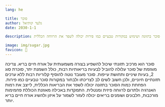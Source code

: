 ```yaml
---
lang: he 

title: סוכר
author: גלעד קותיאל
date: 2030-1-1

description: צריכת סוכר מופרזת עלולה להזיק לבריאות, ולכן הפחתת סוכר בתזונה ושימוש במקורות טבעיים כמו פירות יכולה לשפר את הרווחה הכללית.

image: img/sugar.jpg
favicon: 🍩
---
```


סוכר הוא מרכיב תזונתי שיכול להשפיע בצורה משמעותית על אורח חיים בריא. צריכה מוגזמת של סוכר עלולה להוביל לבעיות בריאותיות רבות, כולל השמנת יתר, סוכרת סוג 2, בעיות שיניים ותחושת עייפות. סוכר מעובד נוטה להוסיף קלוריות רבות ללא ערכים תזונתיים חיוניים, ולכן חשוב לשים לב לצריכתו ולבחור במקורות סוכר טבעיים כמו פירות. הפחתת כמות הסוכר בתזונה יכולה לשפר את הבריאות הכללית, לייצב את רמות האנרגיה ולתרום לרווחה פיזית ומנטלית. התמקדות באכילה מאוזנת הכוללת פחמימות מורכבות, חלבונים ושומנים בריאים יכולה לעזור לשמור על איזון ולהשיג אורח חיים בריא יותר.
